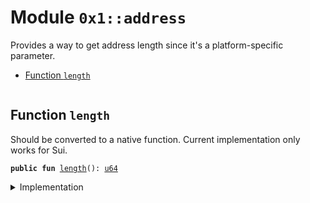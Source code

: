 
<a name="0x1_address"></a>

# Module `0x1::address`

Provides a way to get address length since it's a
platform-specific parameter.


-  [Function `length`](#0x1_address_length)


<pre><code></code></pre>



<a name="0x1_address_length"></a>

## Function `length`

Should be converted to a native function.
Current implementation only works for Sui.


<pre><code><b>public</b> <b>fun</b> <a href="address.md#0x1_address_length">length</a>(): <a href="u64.md#0x1_u64">u64</a>
</code></pre>



<details>
<summary>Implementation</summary>


<pre><code><b>public</b> <b>fun</b> <a href="address.md#0x1_address_length">length</a>(): <a href="u64.md#0x1_u64">u64</a> {
    32
}
</code></pre>



</details>


[//]: # ("File containing references which can be used from documentation")
